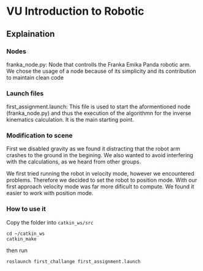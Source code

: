 # VU Introduction to Robotic

## Explaination

### Nodes
franka_node.py: Node that controlls the Franka Emika Panda robotic arm.
We chose the usage of a node because of its simplicity and its contribution to maintain clean code

### Launch files
first_assignment.launch: This file is used to start the aformentioned node (franka_node.py) and thus
the execution of the algorithmn for the inverse kinematics calculation. It is the main starting point.

### Modification to scene
First we disabled gravity as we found it distracting that the robot arm crashes to the ground in the
begining. We also wanted to avoid interfering with the calculations, as we heard from other groups.

We first tried running the robot in velocity mode, however we encountered problems. Therefore we
decided to set the robot to position mode. With our first approach velocity mode was far more dificult
to compute. We found it easier to work with position mode.

### How to use it
Copy the folder into `catkin_ws/src`

```
cd ~/catkin_ws
catkin_make
```
then run

```
roslaunch first_challange first_assignment.launch
```



